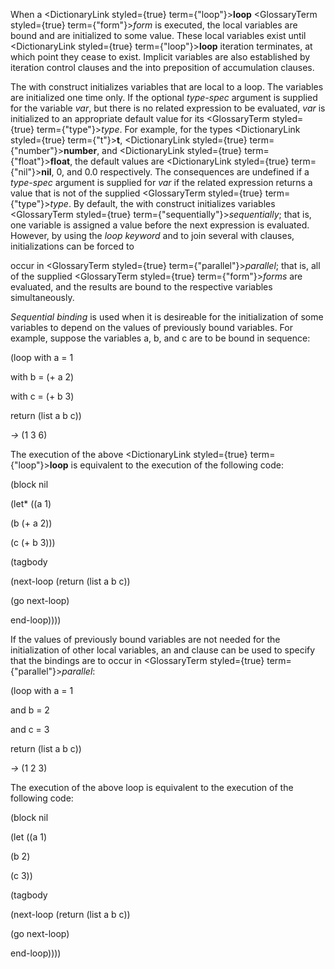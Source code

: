  



When a <DictionaryLink styled={true} term={"loop"}><b>loop</b></DictionaryLink> <GlossaryTerm styled={true} term={"form"}><i>form</i></GlossaryTerm> is executed, the local variables are bound and are initialized to some value. These local variables exist until <DictionaryLink styled={true} term={"loop"}><b>loop</b></DictionaryLink> iteration terminates, at which point they cease to exist. Implicit variables are also established by iteration control clauses and the into preposition of accumulation clauses. 



The with construct initializes variables that are local to a loop. The variables are initialized one time only. If the optional *type-spec* argument is supplied for the variable *var*, but there is no related expression to be evaluated, *var* is initialized to an appropriate default value for its <GlossaryTerm styled={true} term={"type"}><i>type</i></GlossaryTerm>. For example, for the types <DictionaryLink styled={true} term={"t"}><b>t</b></DictionaryLink>, <DictionaryLink styled={true} term={"number"}><b>number</b></DictionaryLink>, and <DictionaryLink styled={true} term={"float"}><b>float</b></DictionaryLink>, the default values are <DictionaryLink styled={true} term={"nil"}><b>nil</b></DictionaryLink>, 0, and 0.0 respectively. The consequences are undefined if a *type-spec* argument is supplied for *var* if the related expression returns a value that is not of the supplied <GlossaryTerm styled={true} term={"type"}><i>type</i></GlossaryTerm>. By default, the with construct initializes variables <GlossaryTerm styled={true} term={"sequentially"}><i>sequentially</i></GlossaryTerm>; that is, one variable is assigned a value before the next expression is evaluated. However, by using the *loop keyword* and to join several with clauses, initializations can be forced to 







 



 



occur in <GlossaryTerm styled={true} term={"parallel"}><i>parallel</i></GlossaryTerm>; that is, all of the supplied <GlossaryTerm styled={true} term={"form"}><i>forms</i></GlossaryTerm> are evaluated, and the results are bound to the respective variables simultaneously. 



*Sequential binding* is used when it is desireable for the initialization of some variables to depend on the values of previously bound variables. For example, suppose the variables a, b, and c are to be bound in sequence: 



(loop with a = 1 



with b = (+ a 2) 



with c = (+ b 3) 



return (list a b c)) 



*→* (1 3 6) 



The execution of the above <DictionaryLink styled={true} term={"loop"}><b>loop</b></DictionaryLink> is equivalent to the execution of the following code: 



(block nil 



(let\* ((a 1) 



(b (+ a 2)) 



(c (+ b 3))) 



(tagbody 



(next-loop (return (list a b c)) 



(go next-loop) 



end-loop)))) 



If the values of previously bound variables are not needed for the initialization of other local variables, an and clause can be used to specify that the bindings are to occur in <GlossaryTerm styled={true} term={"parallel"}><i>parallel</i></GlossaryTerm>: 



(loop with a = 1 



and b = 2 



and c = 3 



return (list a b c)) 



*→* (1 2 3) 



The execution of the above loop is equivalent to the execution of the following code: 



(block nil 



(let ((a 1) 



(b 2) 



(c 3)) 



(tagbody 



(next-loop (return (list a b c)) 



(go next-loop) 



end-loop)))) 



